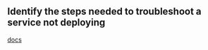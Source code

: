 ## Identify the steps needed to troubleshoot a service not deploying



[docs](https://docs.docker.com/engine/swarm/swarm-tutorial/deploy-service/)
